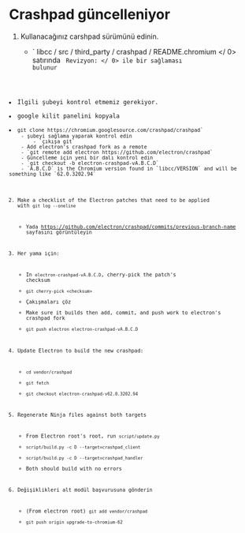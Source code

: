 # Crashpad güncelleniyor

1. Kullanacağınız carshpad sürümünü edinin.
    
    - ` libcc / src / third_party / crashpad / README.chromium </ 0> satırında <code> Revizyon: </ 0> ile bir sağlaması bulunur</li>
<li>İlgili şubeyi kontrol etmemiz gerekiyor.</li>
<li>google kilit panelini kopyala</li>
<li><code>git clone https://chromium.googlesource.com/crashpad/crashpad`
    - şubeyi sağlama yaparak kontrol edin 
        - `çıkışa git`
    - Add electron's crashpad fork as a remote
    - `git remote add electron https://github.com/electron/crashpad`
    - Güncelleme için yeni bir dalı kontrol edin
    - `git checkout -b electron-crashpad-vA.B.C.D`
    - `A.B.C.D` is the Chromium version found in `libcc/VERSION` and will be something like `62.0.3202.94`

2. Make a checklist of the Electron patches that need to be applied with `git log --oneline`
    
    - Yada https://github.com/electron/crashpad/commits/previous-branch-name sayfasını görüntüleyin

3. Her yama için:
    
    - In `electron-crashpad-vA.B.C.D`, cherry-pick the patch's checksum
    - `git cherry-pick <checksum>`
    - Çakışmaları çöz
    - Make sure it builds then add, commit, and push work to electron's crashpad fork
    - `git push electron electron-crashpad-vA.B.C.D`

4. Update Electron to build the new crashpad:
    
    - `cd vendor/crashpad`
    - `git fetch`
    - `git checkout electron-crashpad-v62.0.3202.94`
5. Regenerate Ninja files against both targets 
    - From Electron root's root, run `script/update.py`
    - `script/build.py -c D --target=crashpad_client`
    - `script/build.py -c D --target=crashpad_handler`
    - Both should build with no errors
6. Değişiklikleri alt modül başvurusuna gönderin 
    - (From electron root) `git add vendor/crashpad`
    - `git push origin upgrade-to-chromium-62`